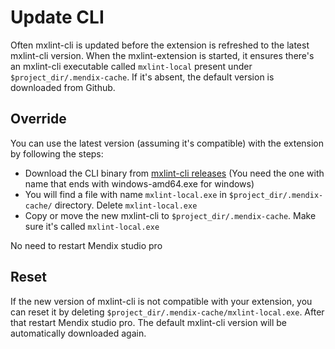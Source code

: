 # Update CLI

Often mxlint-cli is updated before the extension is refreshed to the latest mxlint-cli version. When the mxlint-extension is started, it ensures there's an mxlint-cli executable called `mxlint-local` present under `$project_dir/.mendix-cache`. If it's absent, the default version is downloaded from Github.

## Override

You can use the latest version (assuming it's compatible) with the extension by following the steps:

- Download the CLI binary from [mxlint-cli releases](https://github.com/mxlint/mxlint-cli/releases) (You need the one with name that ends with windows-amd64.exe for windows)
- You will find a file with name `mxlint-local.exe` in `$project_dir/.mendix-cache/` directory. Delete `mxlint-local.exe`
- Copy or move the new mxlint-cli to `$project_dir/.mendix-cache`. Make sure it's called `mxlint-local.exe`

No need to restart Mendix studio pro

## Reset

If the new version of mxlint-cli is not compatible with your extension, you can reset it by deleting `$project_dir/.mendix-cache/mxlint-local.exe`. After that restart Mendix studio pro. The default mxlint-cli version will be automatically downloaded again.
